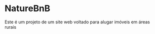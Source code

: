 <h1 align="left">NatureBnB</h1>
<p>Este é um projeto de um site web voltado para alugar imóveis em áreas rurais</p>
